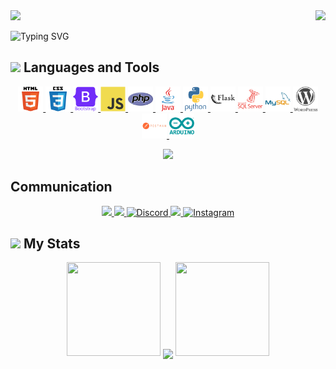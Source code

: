 
<img src="https://hits.seeyoufarm.com/api/count/incr/badge.svg?url=https%3A%2F%2Fgithub.com%2Fgjbae1212%2Fhit-counter&count_bg=%23FF7F00&title_bg=%23000000&icon=counter-strike.svg&icon_color=%23FFFFFF&title=hits&edge_flat=false" align="right"/>


<div id="header" align="left">
<img src="https://cdn.dribbble.com/users/1162077/screenshots/3848914/programmer.gif" width="300"/> 


![Typing SVG](https://readme-typing-svg.herokuapp.com?color=FFFFFF&lines=Welcome+Software+Library+Channel;+Welcome+Yasin+Melih+Bilgi+Channel)

<h2><img src="https://media2.giphy.com/media/QssGEmpkyEOhBCb7e1/giphy.gif?cid=ecf05e47a0n3gi1bfqntqmob8g9aid1oyj2wr3ds3mg700bl&rid=giphy.gif" width="25"> <b>Languages and Tools </b></h2>
<div align="center">
    <a href="https://www.html.com/" target="_blank" rel="noopener noreferrer">
        <img src="https://raw.githubusercontent.com/devicons/devicon/master/icons/html5/html5-original-wordmark.svg" alt="HTML5" width="40" height="40"/>
    </a>
    <a href="https://www.w3schools.com/css/" target="_blank" rel="noopener noreferrer">
        <img src="https://raw.githubusercontent.com/devicons/devicon/master/icons/css3/css3-original-wordmark.svg" alt="CSS3" width="40" height="40"/>
    </a>
    <a href="https://getbootstrap.com/" target="_blank" rel="noopener noreferrer">
        <img src="https://raw.githubusercontent.com/devicons/devicon/master/icons/bootstrap/bootstrap-plain-wordmark.svg" alt="Bootstrap" width="40" height="40"/>
    </a>
    <a href="https://www.javascript.com/" target="_blank" rel="noopener noreferrer">
        <img src="https://raw.githubusercontent.com/devicons/devicon/master/icons/javascript/javascript-original.svg" alt="JavaScript" width="40" height="40"/>
    </a>
    <a href="https://www.php.net/" target="_blank" rel="noopener noreferrer">
        <img src="https://raw.githubusercontent.com/devicons/devicon/master/icons/php/php-original.svg" alt="PHP" width="40" height="40"/>
    </a>
    <a href="https://www.java.com/tr/" target="_blank" rel="noopener noreferrer">
        <img src="https://raw.githubusercontent.com/devicons/devicon/master/icons/java/java-original-wordmark.svg" alt="Java" width="40" height="40"/>
    </a>
    <a href="https://www.python.org/" target="_blank" rel="noopener noreferrer">
        <img src="https://raw.githubusercontent.com/devicons/devicon/master/icons/python/python-original-wordmark.svg" alt="Python" width="40" height="40"/>
    </a>
    <a href="https://flask.palletsprojects.com/" target="_blank" rel="noopener noreferrer">
        <img src="https://raw.githubusercontent.com/devicons/devicon/master/icons/flask/flask-original-wordmark.svg" alt="Flask" width="40" height="40"/>
    </a>
    <a href="https://www.microsoft.com/tr-tr/sql-server/" target="_blank" rel="noopener noreferrer">
        <img src="https://raw.githubusercontent.com/devicons/devicon/master/icons/microsoftsqlserver/microsoftsqlserver-plain-wordmark.svg" alt="MSSQL" width="40" height="40"/>
    </a>
    <a href="https://www.mysql.com/" target="_blank" rel="noopener noreferrer">
        <img src="https://raw.githubusercontent.com/devicons/devicon/master/icons/mysql/mysql-original-wordmark.svg" alt="MySQL" width="40" height="40"/>
    </a>
    <a href="https://wordpress.org/" target="_blank" rel="noopener noreferrer">
        <img src="https://raw.githubusercontent.com/devicons/devicon/master/icons/wordpress/wordpress-plain-wordmark.svg" alt="WordPress" width="40" height="40"/>
    </a>
    <a href="https://www.postman.com/" target="_blank" rel="noopener noreferrer">
        <img src="https://raw.githubusercontent.com/devicons/devicon/master/icons/postman/postman-original-wordmark.svg" alt="Postman" width="40" height="40"/>
    </a>
    <a href="https://www.arduino.cc/" target="_blank" rel="noopener noreferrer">
        <img src="https://raw.githubusercontent.com/devicons/devicon/master/icons/arduino/arduino-original-wordmark.svg" alt="Arduino" width="40" height="40"/>
    </a>
    <p>
        <img src="https://www.animatedimages.org/data/media/562/animated-line-image-0184.gif" width="1920" />
    </p>
</div>


<h2>Communication</h2>
<div align="center"> 
    <a href="mailto:y.melihbilgi@gmail.com" target="_blank" rel="noopener noreferrer">
        <img src="https://img.shields.io/badge/-Gmail-%23333?style=for-the-badge&logo=gmail&logoColor=red" target="_blank">
    </a>
    <a href="www.linkedin.com/in/
yasinbilgi

" target="_blank" rel="noopener noreferrer">
        <img src="https://img.shields.io/badge/-LinkedIn-%23333?style=for-the-badge&logo=linkedin&logoColor=blue" target="_blank">
    </a>
    <a href="https://medium.com/@mehmettt.demir10" target="_blank" rel="noopener noreferrer">
        <img src="https://img.shields.io/badge/Medium-%23333?style=for-the-badge&logo=medium&logoColor=white" target="_blank"/>
    </a>
    <a href="https://discord.gg/JN6Nq7GT" target="_blank" rel="noopener noreferrer">
        <img alt="Discord" src="https://img.shields.io/badge/discord-%23333?&style=for-the-badge&logo=discord&logoColor=blue"/>
    </a>
    <a href="https://x.com/xmhmt_60" target="_blank" rel="noopener noreferrer">
        <img src="https://img.shields.io/badge/twitter-%23333?style=for-the-badge&logo=x&logoColor=blue" target="_blank">
    </a>
    <a href="https://www.instagram.com/mehmetttddemirr/" target="_blank" rel="noopener noreferrer">
        <img alt="Instagram" src="https://img.shields.io/badge/instagram-%23333?&style=for-the-badge&logo=instagram&logoColor=#E1306C"/>
    </a>
    
</div>




<h2><img src="https://media.giphy.com/media/iY8CRBdQXODJSCERIr/giphy.gif" width="25"> <b>My Stats</b></h2>

<p align="center">
  <img height="150" width="150" src="https://r.resimlink.com/sk_3TG.png">
  <img align="center" src="http://github-readme-streak-stats.herokuapp.com?user=yasinbilg1&theme=dark&background=000000"/>
  <img height="150" width="150" src="https://r.resimlink.com/zpU0xv.png">
</p>





